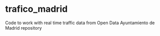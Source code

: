 # trafico_madrid
Code to work with real time traffic data from Open Data Ayuntamiento de Madrid repository
